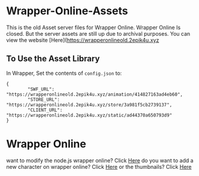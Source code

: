 # Wrapper-Online-Assets
This is the old Asset server files for Wrapper Online. Wrapper Online Is closed. But the server assets are still up due to archival purposes. You can view the website [Here](https://wrapperonlineold.2epik4u.xyz
## To Use the Asset Library
In Wrapper, Set the contents of `config.json` to:
```
{
        "SWF_URL": "https://wrapperonlineold.2epik4u.xyz/animation/414827163ad4eb60",
        "STORE_URL": "https://wrapperonlineold.2epik4u.xyz/store/3a981f5cb2739137",
        "CLIENT_URL": "https://wrapperonlineold.2epik4u.xyz/static/ad44370a650793d9"
}

```
# Wrapper Online
want to modify the node.js wrapper online? Click [Here](https://github.com/2Epik4u/Wrapper-Online)
do you want to add a new character on wrapper online? Click [Here](https://github.com/2Epik4u/Wrapper-Online-Characters)
or the thumbnails? Click [Here](https://github.com/2Epik4u/Wrapper-Online-thumbnails)
